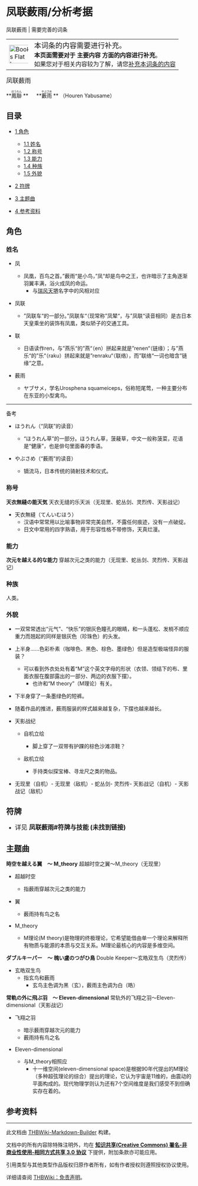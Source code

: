 # 凤联薮雨/分析考据

<!-- source html: G:\repos\THBWiki-Markdown-Builder\THBWikiMarkdown\Temp\main\b\bf\ns0%3A%E5%87%A4%E8%81%94%E8%96%AE%E9%9B%A8%2F%E5%88%86%E6%9E%90%E8%80%83%E6%8D%AE.html -->

凤联薮雨 | 需要完善的词条


<table>
<tbody><tr>
<td class="mbox-image width"><div style="width: 52px;">
  <a href="/%E6%96%87%E4%BB%B6:Books_Flat_Icon_Vector.svg" class="image"><img alt="Books Flat Icon Vector.svg" src="https://upload.wikimedia.org/wikipedia/commons/thumb/f/f1/Books_Flat_Icon_Vector.svg/langzh-60px-Books_Flat_Icon_Vector.svg.png" decoding="async" loading="lazy" width="60" height="50" srcset="https://upload.wikimedia.org/wikipedia/commons/thumb/f/f1/Books_Flat_Icon_Vector.svg/langzh-90px-Books_Flat_Icon_Vector.svg.png 1.5x, https://upload.wikimedia.org/wikipedia/commons/thumb/f/f1/Books_Flat_Icon_Vector.svg/langzh-120px-Books_Flat_Icon_Vector.svg.png 2x" data-file-width="691" data-file-height="577"></a></div></td>
<td class="mbox-text" style=""><big>本词条的内容需要进行补充。</big><br><b>本页面需要对于 主要内容 方面的内容进行补充</b>。<br>如果您对于相关内容较为了解，请您<a href="/index.php?title=%E5%87%A4%E8%81%94%E8%96%AE%E9%9B%A8/%E5%88%86%E6%9E%90%E8%80%83%E6%8D%AE&amp;action=edit">补充本词条的内容</a></td>
</tr>
</tbody></table>


  
<big>凤联薮雨</big>  

 **<ruby lang="ja"><rb>鳳聯</rb><rp> (</rp><rt>ほうれん</rt><rp>) </rp></ruby>
** 　 **<ruby lang="ja"><rb>藪雨</rb><rp> (</rp><rt>やぶさめ</rt><rp>) </rp></ruby>
** （Houren Yabusame）
  

## 目录

- [1 角色](#角色)

  - [1.1 姓名](#姓名)
  - [1.2 称号](#称号)
  - [1.3 能力](#能力)
  - [1.4 种族](#种族)
  - [1.5 外貌](#外貌)



- [2 符牌](#符牌)
- [3 主题曲](#主题曲)
- [4 参考资料](#参考资料)




## 角色
### 姓名
- 凤
  - 凤凰，百鸟之首。”薮雨“是小鸟，”凤“却是鸟中之王，也许暗示了主角逐渐羽翼丰满，浴火成凤的命运。
    - 与[瑞风天堺](./瑞风天堺.md)名字中的风相对应


- 凤联
  - ”凤联车“的一部分。”凤联车“（现常称”凤辇“，与”凤联“读音相同）是古日本天皇乘坐的装饰有凤凰，类似轿子的交通工具。

- 联
  - 日语读作ren，与”燕乐“的”燕“（en）拼起来就是”renen“（链缘）；与”燕乐“的”乐“（raku）拼起来就是”renraku“（联络），而”联络“一词也暗含”链缘“之意。

- 薮雨
  - ヤブサメ，学名Urosphena squameiceps，俗称短尾莺，一种主要分布在东亚的小型禽鸟。


___

  
备考
  

- ほうれん（“凤联”的读音）
  - “ほうれん草”的一部分。ほうれん草，菠薐草，中文一般称菠菜，花语是“健康”，也是俳句里面春的季语。

- やぶさめ（“薮雨”的读音）
  - 镝流马，日本传统的骑射技术和仪式。


### 称号
  
 **天衣無縫の能天気** 	天衣无缝的乐天派（无现里、蛇丛剑、灵烈传、天影战记）
  

- 天衣無縫（てんいむほう）
  - 汉语中常常用以比喻事物非常完美自然，不露任何痕迹，没有一点破绽。
  - 日文中常用的四字熟语，用于形容性格不带修饰，天真烂漫。


### 能力
  
 **次元を越える的な能力** 	穿越次元之类的能力（无现里、蛇丛剑、灵烈传、天影战记）
  

### 种族
  
人类。
  

### 外貌
- 一双常常透出“元气”、“快乐”的银灰色瞳孔的眼睛，和一头蓬松、发梢不顺应重力而翘起的同样是银灰色（珍珠色）的头发。
- 上半身……色彩朴素（咖啡色、黑色、棕色、墨绿色）但是造型极端怪异的服装？
  - 可以看到外衣处处有着“M”这个英文字母的形状（衣领、领结下的布、里面衣服在腹部露出的一部分、两边的衣服下摆）。
    - 也许和“M theory”（M理论）有关。


- 下半身穿了一条墨绿色的短裤。
- 随着作品的推进，薮雨服装的样式越来越复杂，下摆也越来越长。
- 天影战纪
  - 自机立绘
    - 脚上穿了一双带有护踝的棕色沙滩凉鞋？

  - 敌机立绘
    - 手持类似探宝棒、寻龙尺之类的物品。



- [](./文件-凤联薮雨（无现里）.png.md)无现里（自机）- [](./文件-凤联薮雨BOSS（无现里）.png.md)无现里（敌机）- [](./文件-凤联薮雨（蛇丛剑）.png.md)蛇丛剑- [](./文件-凤联薮雨（灵烈传）.png.md)灵烈传- [](./文件-凤联薮雨（天影战记）.png.md)天影战记（自机）- [](./文件-凤联薮雨BOSS（天影战记）.png.md)天影战记（敌机）

## 符牌
- <big>详见 **凤联薮雨#符牌与技能 (未找到链接)** </big>

## 主题曲
  
 **時空を越える翼　～ M_theory** 	超越时空之翼～M_theory（无现里）
  

- 超越时空
  - 指薮雨穿越次元之类的能力

- 翼
  - 薮雨持有鸟之名

- M_theory
  - M理论(M theory)是物理的终极理论，它希望能借由单一个理论来解释所有物质与能源的本质与交互关系。M理论最核心的内容是多维空间。


  
 **ダブルキーパー　～ 魄い盧のつがひ鳥**  Double Keeper～玄皓双生鸟（灵烈传）
  

- 玄皓双生鸟
  - 指玄鸟和薮雨
    - 玄鸟主色调为黑（玄），薮雨主色调为白（皓）



  
 **常軌の外に飛ぶ羽　～ Eleven-dimensional**  常轨外的飞翔之羽～Eleven-dimensional（天影战记）
  

- 飞翔之羽
  - 暗示薮雨穿越次元的能力
  - 薮雨持有鸟之名

- Eleven-dimensional
  - 与M_theory相照应
    - 十一维空间(eleven-dimensional space)是根据90年代提出的M理论（多种超弦理论的综合）提出的理论，它认为宇宙是11维的，由震动的平面构成的。现代物理学则认为还有7个空间维度是我们感受不到但确实存在着的。



## 参考资料




---

此文档由 [THBWiki-Markdown-Builder](https://github.com/Delsin-Yu/THBWiki-Markdown-Builder) 构建。

文档中的所有内容除特殊注明外，均在 [**知识共享(Creative Commons) 署名-非商业性使用-相同方式共享 3.0 协议**](https://creativecommons.org/licenses/by-sa/3.0/deed.zh-hans) 下提供，附加条款亦可能应用。

引用类型与其他类型作品版权归原作者所有，如有作者授权则遵照授权协议使用。

详细请查阅 [THBWiki：免责声明](https://thbwiki.cc/THBWiki:%E5%85%8D%E8%B4%A3%E5%A3%B0%E6%98%8E)。

